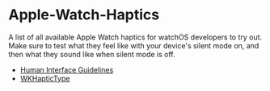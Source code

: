 # Apple-Watch-Haptics
A list of all available Apple Watch haptics for watchOS developers to try out. Make sure to test what they feel like with your device's silent mode on, and then what they sound like when silent mode is off.

- [Human Interface Guidelines](https://developer.apple.com/design/human-interface-guidelines/watchos/user-interaction/haptic-feedback/)
- [WKHapticType](https://developer.apple.com/documentation/watchkit/wkhaptictype)
